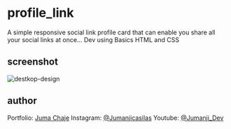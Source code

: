 # profile_link
A simple responsive social link profile card that can enable you share all your social links at once...
Dev using Basics HTML and CSS

## screenshot
![destkop-design](https://github.com/Jumanjigobez/profile_link/assets/73429193/83122170-1554-4c5a-a50f-5d6344c0135c)

## author
Portfolio: [Juma Chaje](https://jumanjigobez.github.io/personal_portfolio)
Instagram: [@Jumanjicasilas](https://instagram.com/jumanjicasilas)
Youtube: [@Jumanji_Dev](https://youtube.com/@Jumanji_dev)
